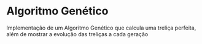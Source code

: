 # Algoritmo Genético
Implementação de um Algoritmo Genético que calcula uma treliça perfeita, além de mostrar a evolução das treliças a cada geração
